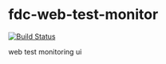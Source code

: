 # fdc-web-test-monitor

[![Build Status](https://travis-ci.org/freiheit-com/fdc-web-test-monitor.svg?branch=master)](https://travis-ci.org/freiheit-com/fdc-web-test-monitor)

web test monitoring ui

